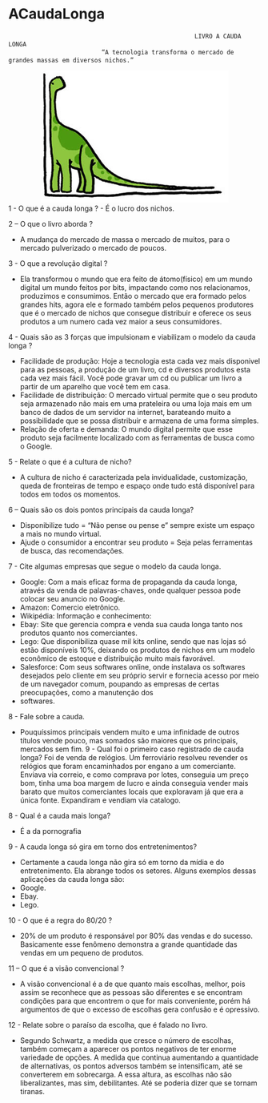ACaudaLonga
=====================
                                                        LIVRO A CAUDA LONGA
                              “A tecnologia transforma o mercado de grandes massas em diversos nichos.”

<center><img src="img.jpg" alt=""></center>
1 - O que é a cauda longa ? 
- É o lucro dos nichos.

2 – O que o livro aborda ?
- A mudança do mercado de massa o mercado de muitos, para o mercado pulverizado o mercado de poucos.

3 - O que a revolução digital ? 
- Ela transformou o mundo que era feito de átomo(físico) em um mundo digital um mundo feitos por bits, impactando como nos  relacionamos, produzimos e consumimos. Então o mercado que era formado pelos grandes hits, agora ele e formado também pelos pequenos produtores que é o mercado de nichos que consegue distribuir e oferece os seus produtos a um numero cada vez maior a seus consumidores.

4 - Quais são as 3 forças que impulsionam e viabilizam o modelo da cauda longa ?
- Facilidade de produção: 
Hoje a tecnologia esta cada vez mais disponivel para as pessoas, a produção de um livro, cd e diversos produtos esta cada vez mais fácil. Você pode gravar um cd ou publicar um livro a partir de um aparelho que você tem em casa.
- Facilidade de distribuição:
O mercado virtual permite que o seu produto seja armazenado não mais em uma prateleira ou uma loja mais em um banco de dados de um servidor na internet, barateando muito a possibilidade que se possa distribuir e armazena de uma forma simples.
- Relação de oferta e demanda:
O mundo digital permite que esse produto seja facilmente localizado com as ferramentas de busca como o Google.   

5 - Relate o que é a cultura de nicho?
- A cultura de nicho é caracterizada pela invidualidade, customização, queda de fronteiras de tempo e espaço onde tudo está disponível para todos em todos os momentos.

6 – Quais são os dois pontos principais da cauda longa?
- Disponibilize tudo = “Não pense ou pense e” sempre existe um espaço a mais no mundo virtual.
- Ajude o consumidor a encontrar seu produto = Seja pelas ferramentas de busca, das recomendações.

7 - Cite algumas empresas que segue o modelo da cauda longa.
- Google: Com a mais eficaz forma de propaganda da cauda longa, através da venda de palavras-chaves, onde qualquer pessoa pode colocar seu anuncio no Google.
- Amazon: Comercio eletrônico.
- Wikipédia: Informação e conhecimento: 
- Ebay: Site que gerencia compra e venda sua cauda longa tanto nos produtos quanto nos comerciantes.
- Lego: Que disponibiliza quase mil kits online, sendo que nas lojas só estão disponíveis 10%, deixando os produtos de nichos em um modelo econômico de estoque e distribuição muito mais favorável.
- Salesforce: Com seus softwares online, onde instalava os softwares desejados pelo cliente em seu próprio servir e fornecia acesso por meio de um navegador comum, poupando as empresas de certas preocupações, como a manutenção dos 
- softwares.

8 - Fale sobre a cauda. 
- Pouquíssimos principais vendem muito e uma infinidade de outros títulos vende pouco, mas somados são maiores que os principais, mercados sem fim.
9 - Qual foi o primeiro caso registrado de cauda longa? 
Foi de venda de relógios. Um ferroviário resolveu revender os relógios que foram encaminhados por engano a um comerciante. Enviava via correio, e como comprava por lotes, conseguia um preço bom, tinha uma boa margem de lucro e ainda conseguia vender mais barato que muitos comerciantes locais que exploravam já que era a única fonte. Expandiram e vendiam via catalogo.

8 - Qual é a cauda mais longa?
- É a da pornografia

9 - A cauda longa só gira em torno dos entretenimentos?
- Certamente a cauda longa não gira só em torno da mídia e do entretenimento. Ela abrange todos os setores. Alguns exemplos dessas aplicações da cauda longa são:
- Google.
- Ebay.
- Lego.

10 - O que é a regra do 80/20 ?
- 20% de um produto é responsável por 80% das vendas e do sucesso. Basicamente esse fenômeno demonstra a grande quantidade das vendas em um pequeno de produtos.

11 – O que é a visão convencional ? 
 - A visão convencional é a de que quanto mais escolhas, melhor, pois assim se reconhece que as pessoas são diferentes e se encontram condições para que encontrem o que for mais conveniente, porém há argumentos de que o excesso de escolhas gera confusão e é opressivo.

12 - Relate sobre o paraíso da escolha, que é falado no livro.
- Segundo Schwartz,  a medida que cresce o número de escolhas, também começam a aparecer os pontos negativos de ter enorme variedade de opções. A medida que continua aumentando a quantidade de alternativas, os pontos adversos também se intensificam, até se converterem em sobrecarga. A essa altura, as escolhas não são liberalizantes, mas sim, debilitantes. Até se poderia dizer que se tornam tiranas.








